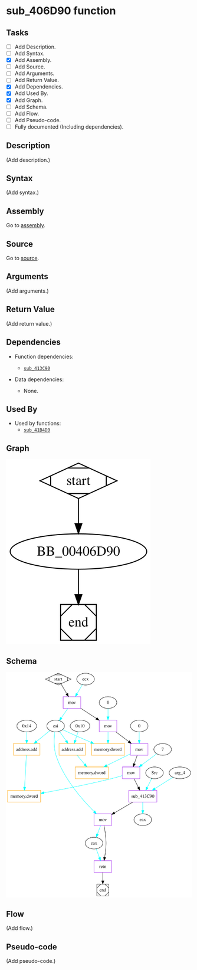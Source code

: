 # sub_406D90 function

## Tasks

- [ ] Add Description.
- [ ] Add Syntax.
- [X] Add Assembly.
- [ ] Add Source.
- [ ] Add Arguments.
- [ ] Add Return Value.
- [X] Add Dependencies.
- [X] Add Used By.
- [X] Add Graph.
- [ ] Add Schema.
- [ ] Add Flow.
- [ ] Add Pseudo-code.
- [ ] Fully documented (Including dependencies).

## Description

(Add description.)

## Syntax

(Add syntax.)

## Assembly

Go to [assembly](../asm/sub_406D90.asm).

## Source

Go to [source](../cc/sub_406D90.cc).

## Arguments

(Add arguments.)

## Return Value

(Add return value.)

## Dependencies

* Function dependencies:
  * [`sub_413C90`](sub_413C90.md)


* Data dependencies:
  * None.

## Used By

* Used by functions:
  * [`sub_41B4D0`](sub_41B4D0.md)

## Graph

![sub_406D90 Graph](../svg/sub_406D90.svg "sub_406D90 Graph")

## Schema

![sub_406D90 Schema](../schema/svg/sub_406D90.svg "sub_406D90 Schema")


## Flow

(Add flow.)

## Pseudo-code

(Add pseudo-code.)
